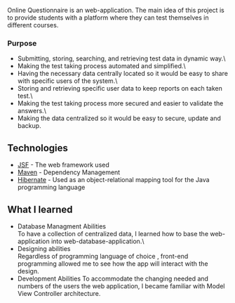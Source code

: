 
Online Questionnaire is an web-application. The main idea of this project is to provide students with a platform where they can test themselves in different courses. 


### Purpose

- Submitting, storing, searching, and retrieving test data in dynamic way.\
- Making the test taking process automated and simplified.\
- Having the necessary data centrally located so it would be easy to share with specific users of the system.\
- Storing and retrieving specific user data to keep reports on each taken test.\
- Making the test taking process more secured and easier to validate the answers.\
- Making the data centralized so it would be easy to secure, update and backup.

## Technologies 

* [JSF](http://www.javaserverfaces.org/) - The web framework used
* [Maven](https://maven.apache.org/) - Dependency Management
* [Hibernate](http://hibernate.org/) - Used as an object-relational mapping tool for the Java programming language

## What I learned

- Database Managment Abilities\
To have a collection of centralized data, I learned how to base the web-application into web-database-application.\
-  Designing abilities\
Regardless of programming language of choice , front-end programming allowed me to see how the app will interact with the design.
- Development Abilities
To accommodate the changing needed and numbers of the users the web application, I became familiar with Model View Controller architecture. 

